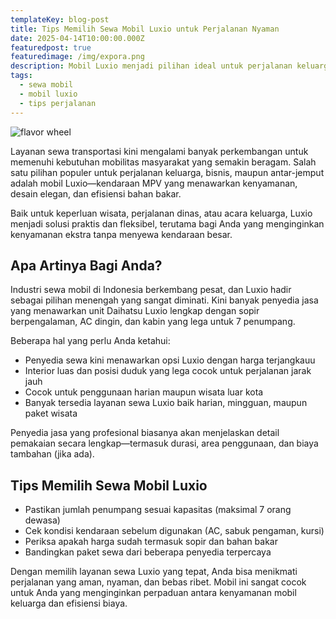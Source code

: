 ```yaml
---
templateKey: blog-post
title: Tips Memilih Sewa Mobil Luxio untuk Perjalanan Nyaman
date: 2025-04-14T10:00:00.000Z
featuredpost: true
featuredimage: /img/expora.png
description: Mobil Luxio menjadi pilihan ideal untuk perjalanan keluarga atau dinas. Simak tips memilih layanan sewa mobil Luxio yang tepat agar perjalanan Anda makin nyaman dan aman.
tags:
  - sewa mobil
  - mobil luxio
  - tips perjalanan
---
```

![flavor wheel](/img/luxio1.png)

Layanan sewa transportasi kini mengalami banyak perkembangan untuk memenuhi kebutuhan mobilitas masyarakat yang semakin beragam. Salah satu pilihan populer untuk perjalanan keluarga, bisnis, maupun antar-jemput adalah mobil Luxio—kendaraan MPV yang menawarkan kenyamanan, desain elegan, dan efisiensi bahan bakar.

Baik untuk keperluan wisata, perjalanan dinas, atau acara keluarga, Luxio menjadi solusi praktis dan fleksibel, terutama bagi Anda yang menginginkan kenyamanan ekstra tanpa menyewa kendaraan besar.

## Apa Artinya Bagi Anda?

Industri sewa mobil di Indonesia berkembang pesat, dan Luxio hadir sebagai pilihan menengah yang sangat diminati. Kini banyak penyedia jasa yang menawarkan unit Daihatsu Luxio lengkap dengan sopir berpengalaman, AC dingin, dan kabin yang lega untuk 7 penumpang.

Beberapa hal yang perlu Anda ketahui:
* Penyedia sewa kini menawarkan opsi Luxio dengan harga terjangkauu
* Interior luas dan posisi duduk yang lega cocok untuk perjalanan jarak jauh
* Cocok untuk penggunaan harian maupun wisata luar kota
* Banyak tersedia layanan sewa Luxio baik harian, mingguan, maupun paket wisata

Penyedia jasa yang profesional biasanya akan menjelaskan detail pemakaian secara lengkap—termasuk durasi, area penggunaan, dan biaya tambahan (jika ada).

## Tips Memilih Sewa Mobil Luxio
* Pastikan jumlah penumpang sesuai kapasitas (maksimal 7 orang dewasa)
* Cek kondisi kendaraan sebelum digunakan (AC, sabuk pengaman, kursi)
* Periksa apakah harga sudah termasuk sopir dan bahan bakar
* Bandingkan paket sewa dari beberapa penyedia terpercaya

Dengan memilih layanan sewa Luxio yang tepat, Anda bisa menikmati perjalanan yang aman, nyaman, dan bebas ribet. Mobil ini sangat cocok untuk Anda yang menginginkan perpaduan antara kenyamanan mobil keluarga dan efisiensi biaya.
